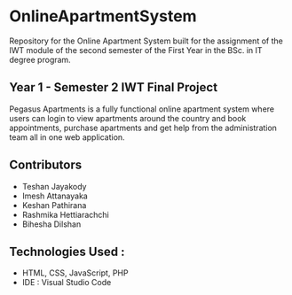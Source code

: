 # OnlineApartmentSystem
Repository for the Online Apartment System built for the assignment of the IWT module of the second semester of the First Year in the BSc. in IT degree program.

<h2>Year 1 - Semester 2 IWT Final Project</h2>
<p>Pegasus Apartments is a fully functional online apartment system where users can login to view apartments around the country and book appointments, purchase apartments and get help from the administration team all in one web application.</p>
<h2>Contributors</h2>
<ul>
  <li>Teshan Jayakody</li>
  <li>Imesh Attanayaka</li>
  <li>Keshan Pathirana</li>
  <li>Rashmika Hettiarachchi</li>
  <li>Bihesha Dilshan</li>
</ul>

<h2>Technologies Used :</h2>
<ul>
  <li>HTML, CSS, JavaScript, PHP</li>
  <li>IDE : Visual Studio Code</li>
</ul>
